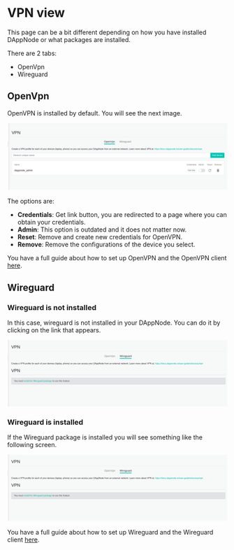 # VPN view

This page can be a bit different depending on how you have installed DAppNode or what packages are installed.

There are 2 tabs:

- OpenVpn
- Wireguard

## OpenVpn

OpenVPN is installed by default. You will see the next image.

<p align="center">
    <img src="../../../static/img/openvpn_view_1.png"/>
</p>

The options are:

- **Credentials**: Get link button, you are redirected to a page where you can obtain your credentials.
- **Admin**: This option is outdated and it does not matter now.
- **Reset**: Remove and create new credentials for OpenVPN.
- **Remove**: Remove the configurations of the device you select.

You have a full guide about how to set up OpenVPN and the OpenVPN client [here](https://docs.dappnode.io/user-guide/ui/recommended-set-ups/add-vpn-devices).

## Wireguard

### Wireguard is not installed

In this case, wireguard is not installed in your DAppNode. You can do it by clicking on the link that appears.

<p align="center">
    <img src="../../../static/img/wireguard_view_1.png"/>
</p>

### Wireguard is installed

If the Wireguard package is installed you will see something like the following screen.

<p align="center">
    <img src="../../../static/img/wireguard_view_1.png"/>
</p>

You have a full guide about how to set up Wireguard and the Wireguard client [here](https://docs.dappnode.io/user-guide/ui/recommended-set-ups/add-vpn-devices).
